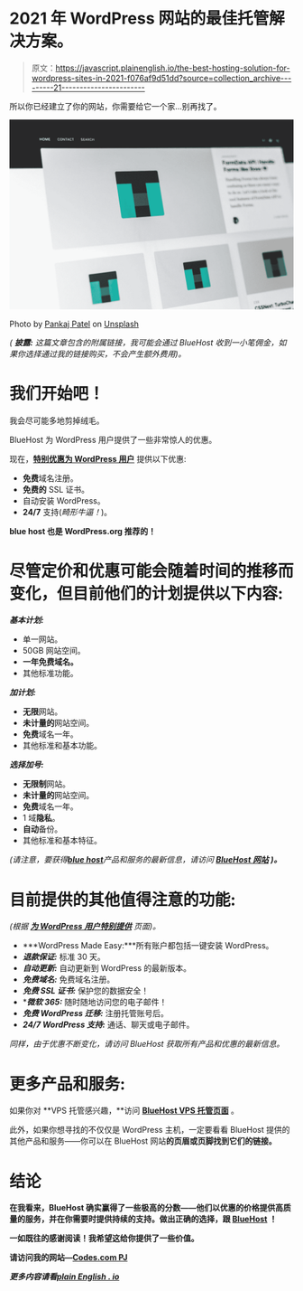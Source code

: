# 2021 年 WordPress 网站的最佳托管解决方案。

> 原文：<https://javascript.plainenglish.io/the-best-hosting-solution-for-wordpress-sites-in-2021-f076af9d51dd?source=collection_archive---------21----------------------->

所以你已经建立了你的网站，你需要给它一个家…别再找了。

![](img/efae0d2a5fb42ec6df0e5b5b7191ecc3.png)

Photo by [Pankaj Patel](https://unsplash.com/@pankajpatel?utm_source=medium&utm_medium=referral) on [Unsplash](https://unsplash.com?utm_source=medium&utm_medium=referral)

*(* ***披露:*** *这篇文章包含的附属链接，我可能会通过 BlueHost 收到一小笔佣金，如果你选择通过我的链接购买，不会产生额外费用)。*

# 我们开始吧！

我会尽可能多地剪掉绒毛。

BlueHost 为 WordPress 用户提供了一些非常惊人的优惠。

现在，[**特别优惠为 WordPress 用户**](https://www.anrdoezrs.net/click-100417643-11660078) 提供以下优惠:

*   **免费**域名注册。
*   **免费的** SSL 证书。
*   自动安装 WordPress。
*   **24/7** 支持(*畸形牛逼！*)。

**blue host 也是 WordPress.org 推荐的！**

# 尽管定价和优惠可能会随着时间的推移而变化，但目前他们的计划提供以下内容:

***基本计划:***

*   单一网站。
*   50GB 网站空间。
*   **一年免费域名。**
*   其他标准功能。

***加计划:***

*   **无限**网站。
*   **未计量的**网站空间。
*   **免费**域名一年。
*   其他标准和基本功能。

***选择加号:***

*   **无限制**网站。
*   **未计量的**网站空间。
*   **免费**域名一年。
*   1 域**隐私**。
*   **自动**备份。
*   其他标准和基本特征。

**(请注意，要获得*[***blue host***](https://www.kqzyfj.com/click-100417643-11660078)*产品和服务的最新信息，请访问* [***BlueHost 网站***](https://www.kqzyfj.com/click-100417643-11660078) ***)*。***

# 目前提供的其他值得注意的功能:

*(根据* [***为 WordPress 用户特别提供***](https://www.kqzyfj.com/click-100417643-11351511) *页面)。*

*   ***WordPress Made Easy:***所有账户都包括一键安装 WordPress。
*   ***退款保证:*** 标准 30 天。
*   ***自动更新:*** 自动更新到 WordPress 的最新版本。
*   ***免费域名:*** 免费域名注册。
*   ***免费 SSL 证书:*** 保护您的数据安全！
*   ****微软 365:*** 随时随地访问您的电子邮件！
*   ***免费 WordPress 迁移:*** 注册托管账号后。
*   ***24/7 WordPress 支持:*** 通话、聊天或电子邮件。

*同样，由于优惠不断变化，请访问 BlueHost 获取所有产品和优惠的最新信息。*

# 更多产品和服务:

如果你对 **VPS 托管感兴趣，**访问 [**BlueHost VPS 托管页面**](https://www.kqzyfj.com/click-100417643-11768630) 。

此外，如果你想寻找的不仅仅是 WordPress 主机，一定要看看 BlueHost 提供的其他产品和服务——你可以在 BlueHost 网站[](https://www.kqzyfj.com/click-100417643-11351511)**的页眉或页脚找到它们的链接。**

# **结论**

**在我看来，BlueHost 确实赢得了一些极高的分数——他们以优惠的价格提供高质量的服务，并在你需要时提供持续的支持。做出正确的选择，跟 [**BlueHost**](https://www.kqzyfj.com/click-100417643-11351511) ！**

**一如既往的感谢阅读！我希望这给你提供了一些价值。**

**请访问我的网站—[Codes.com PJ](http://www.pjcodes.com/)**

***更多内容请看*[*plain English . io*](http://plainenglish.io/)**